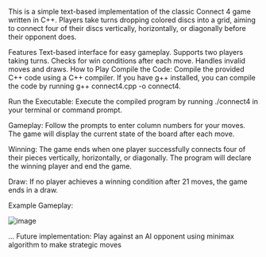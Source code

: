 
This is a simple text-based implementation of the classic Connect 4 game written in C++. Players take turns dropping colored discs into a grid, aiming to connect four of their discs vertically, horizontally, or diagonally before their opponent does.

Features
Text-based interface for easy gameplay.
Supports two players taking turns.
Checks for win conditions after each move.
Handles invalid moves and draws.
How to Play
Compile the Code: Compile the provided C++ code using a C++ compiler. If you have g++ installed, you can compile the code by running g++ connect4.cpp -o connect4.

Run the Executable: Execute the compiled program by running ./connect4 in your terminal or command prompt.

Gameplay: Follow the prompts to enter column numbers for your moves. The game will display the current state of the board after each move.

Winning: The game ends when one player successfully connects four of their pieces vertically, horizontally, or diagonally. The program will declare the winning player and end the game.

Draw: If no player achieves a winning condition after 21 moves, the game ends in a draw.



Example Gameplay:

![image](https://github.com/prosperxo/Connect-Four-in-C-/assets/140454605/b6c72c2b-7cb3-48f6-bdd9-027a39fc8d48)






...
Future implementation: Play against an AI opponent using minimax algorithm to make strategic moves 

